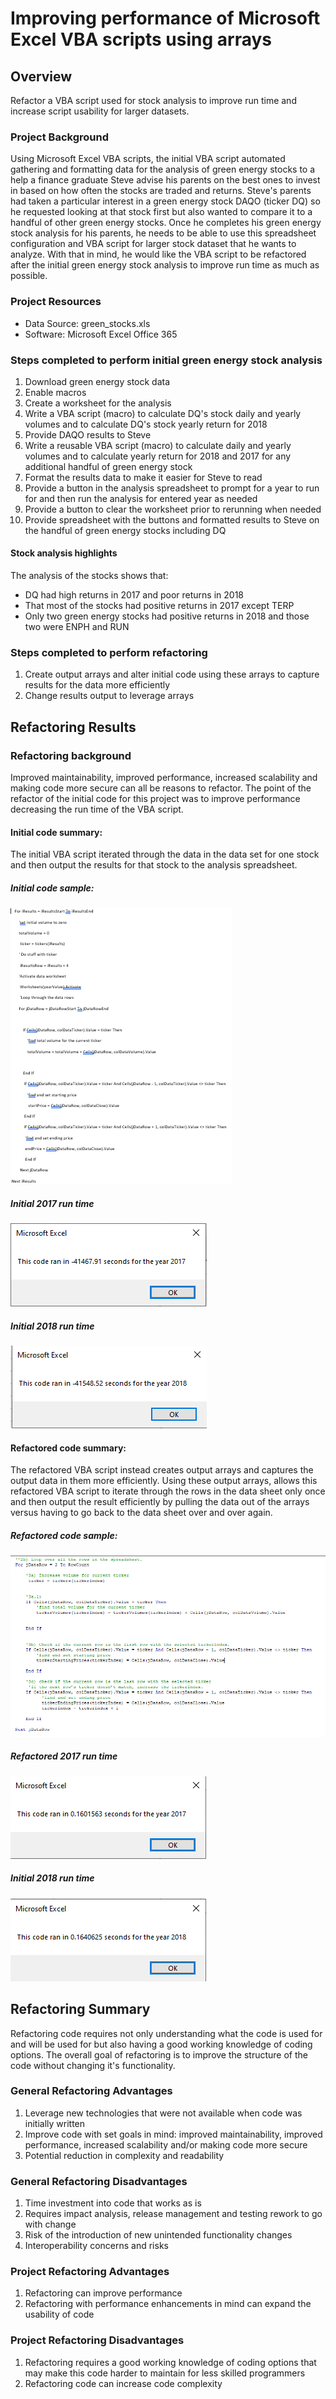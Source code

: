 # Improving performance of Microsoft Excel VBA scripts using arrays

## Overview
Refactor a VBA script used for stock analysis to improve run time and increase script usability for larger datasets.

### Project Background
Using Microsoft Excel VBA scripts, the initial VBA script automated gathering and formatting data for the analysis of green energy stocks to a help a finance graduate Steve advise his parents on the best ones to invest in based on how often the stocks are traded and returns. Steve's parents had taken a particular interest in a green energy stock DAQO (ticker DQ) so he requested looking at that stock first but also wanted to compare it to a handful of other green energy stocks. Once he completes his green energy stock analysis for his parents, he needs to be able to use this spreadsheet configuration and VBA script for larger stock dataset that he wants to analyze. With that in mind, he would like the VBA script to be refactored after the initial green energy stock analysis to improve run time as much as possible.

### Project Resources
- Data Source: green_stocks.xls
- Software: Microsoft Excel Office 365

### Steps completed to perform initial green energy stock analysis
1.  Download green energy stock data
2.  Enable macros
3.  Create a worksheet for the analysis
4.  Write a VBA script (macro) to calculate DQ's stock daily and yearly volumes and to calculate DQ's stock yearly return for 2018
6.  Provide DAQO results to Steve
7.  Write a reusable VBA script (macro) to calculate daily and yearly volumes and to calculate yearly return for 2018 and 2017 for any additional handful of green energy stock
9.  Format the results data to make it easier for Steve to read
10. Provide a button in the analysis spreadsheet to prompt for a year to run for and then run the analysis for entered year as needed
11. Provide a button to clear the worksheet prior to rerunning when needed
12. Provide spreadsheet with the buttons and formatted results to Steve on the handful of green energy stocks including DQ

#### Stock analysis highlights
The analysis of the stocks shows that:
- DQ had high returns in 2017 and poor returns in 2018
- That most of the stocks had positive returns in 2017 except TERP
- Only two green energy stocks had positive returns in 2018 and those two were ENPH and RUN

### Steps completed to perform refactoring
1. Create output arrays and alter initial code using these arrays to capture results for the data more efficiently
2. Change results output to leverage arrays

## Refactoring Results

### Refactoring background
Improved maintainability, improved performance, increased scalability and making code more secure can all be reasons to refactor. The point of the refactor of the initial code for this project was to improve performance decreasing the run time of the VBA script.

#### Initial code summary:
The initial VBA script iterated through the data in the data set for one stock and then output the results for that stock to the analysis spreadsheet. 

##### Initial code sample:
![Initial_code snippit](/Resources/Initial_code_snip.png)  

##### Initial 2017 run time

![2017 initial time](/Resources/VBA_Initial_2017.png)  

##### Initial 2018 run time

![2018 initial time](/Resources/VBA_Initial_2018.png)  

#### Refactored code summary:
The refactored VBA script instead creates output arrays and captures the output data in them more efficiently. Using these output arrays, allows this refactored VBA script to iterate through the rows in the data sheet only once and then output the result efficiently by pulling the data out of the arrays versus having to go back to the data sheet over and over again.

##### Refactored code sample:

![Refactored code snippit](/Resources/Refactor_code_snip.png)  

##### Refactored 2017 run time

![2017 refactor time](/Resources/VBA_Challenge_2017.png)  

##### Initial 2018 run time

![2018 refactor time](/Resources/VBA_Challenge_2018.png)  

## Refactoring Summary
Refactoring code requires not only understanding what the code is used for and will be used for but also having a good working knowledge of coding options. The overall goal of refactoring is to improve the structure of the code without changing it's functionality. 

### General Refactoring Advantages
1. Leverage new technologies that were not available when code was initially written
2. Improve code with set goals in mind: improved maintainability, improved performance, increased scalability and/or making code more secure
3. Potential reduction in complexity and readability

### General Refactoring Disadvantages
1. Time investment into code that works as is
2. Requires impact analysis, release management and testing rework to go with change 
3. Risk of the introduction of new unintended functionality changes
4. Interoperability concerns and risks

### Project Refactoring Advantages
1. Refactoring can improve performance
2. Refactoring with performance enhancements in mind can expand the usability of code

### Project Refactoring Disadvantages
1. Refactoring requires a good working knowledge of coding options that may make this code harder to maintain for less skilled programmers
2. Refactoring code can increase code complexity
